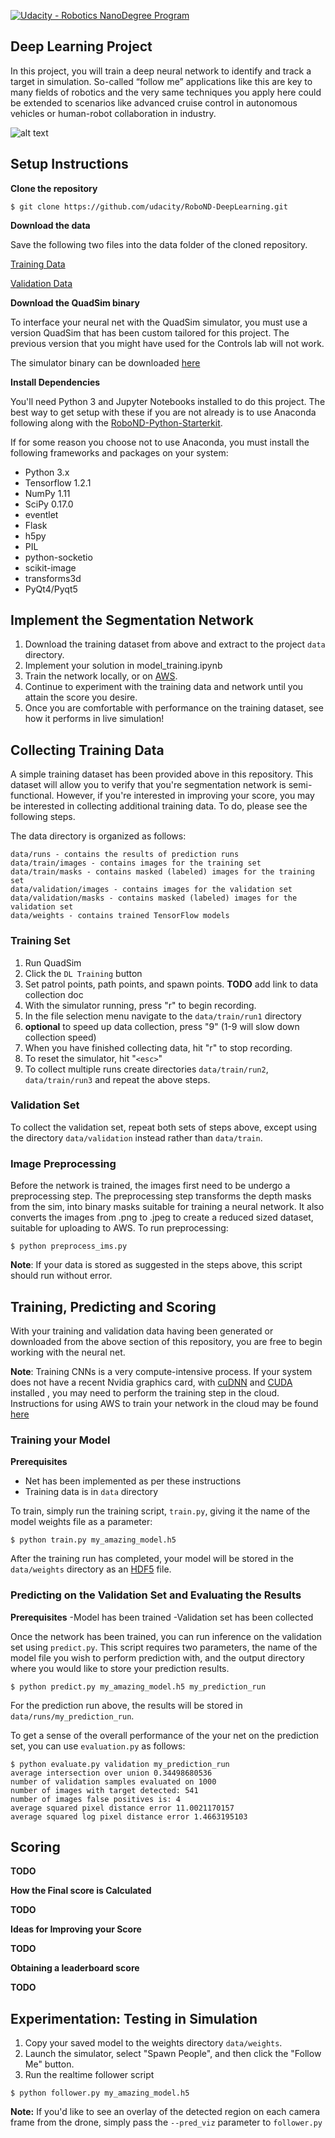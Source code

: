 [![Udacity - Robotics NanoDegree Program](https://s3-us-west-1.amazonaws.com/udacity-robotics/Extra+Images/RoboND_flag.png)](https://www.udacity.com/robotics)

## Deep Learning Project ##

In this project, you will train a deep neural network to identify and track a target in simulation. So-called “follow me” applications like this are key to many fields of robotics and the very same techniques you apply here could be extended to scenarios like advanced cruise control in autonomous vehicles or human-robot collaboration in industry.

[image_0]: ./docs/misc/sim_screenshot.png
![alt text][image_0] 

## Setup Instructions
**Clone the repository**
```
$ git clone https://github.com/udacity/RoboND-DeepLearning.git
```

**Download the data**

Save the following two files into the data folder of the cloned repository. 

[Training Data](https://s3-us-west-1.amazonaws.com/udacity-robotics/Deep+Learning+Data/train.zip) 

[Validation Data](https://s3-us-west-1.amazonaws.com/udacity-robotics/Deep+Learning+Data/validation.zip)

**Download the QuadSim binary**

To interface your neural net with the QuadSim simulator, you must use a version QuadSim that has been custom tailored for this project. The previous version that you might have used for the Controls lab will not work.

The simulator binary can be downloaded [here](https://github.com/udacity/RoboND-DeepLearning/releases/latest)

**Install Dependencies**

You'll need Python 3 and Jupyter Notebooks installed to do this project.  The best way to get setup with these if you are not already is to use Anaconda following along with the [RoboND-Python-Starterkit](https://github.com/udacity/RoboND-Python-StarterKit).

If for some reason you choose not to use Anaconda, you must install the following frameworks and packages on your system:
* Python 3.x
* Tensorflow 1.2.1
* NumPy 1.11
* SciPy 0.17.0
* eventlet 
* Flask
* h5py
* PIL
* python-socketio
* scikit-image
* transforms3d
* PyQt4/Pyqt5

## Implement the Segmentation Network
1. Download the training dataset from above and extract to the project `data` directory.
2. Implement your solution in model_training.ipynb
3. Train the network locally, or on [AWS](docs/aws_setup.md).
4. Continue to experiment with the training data and network until you attain the score you desire.
5. Once you are comfortable with performance on the training dataset, see how it performs in live simulation!

## Collecting Training Data ##
A simple training dataset has been provided above in this repository. This dataset will allow you to verify that you're segmentation network is semi-functional. However, if you're interested in improving your score, you may be interested in collecting additional training data. To do, please see the following steps.

The data directory is organized as  follows:
```
data/runs - contains the results of prediction runs
data/train/images - contains images for the training set
data/train/masks - contains masked (labeled) images for the training set
data/validation/images - contains images for the validation set
data/validation/masks - contains masked (labeled) images for the validation set
data/weights - contains trained TensorFlow models
```

### Training Set ###
1. Run QuadSim
2. Click the `DL Training` button
3. Set patrol points, path points, and spawn points. **TODO** add link to data collection doc
3. With the simulator running, press "r" to begin recording.
4. In the file selection menu navigate to the `data/train/run1` directory
5. **optional** to speed up data collection, press "9" (1-9 will slow down collection speed)
6. When you have finished collecting data, hit "r" to stop recording.
7. To reset the simulator, hit "`<esc>`"
8. To collect multiple runs create directories `data/train/run2`, `data/train/run3` and repeat the above steps.


### Validation Set ###
To collect the validation set, repeat both sets of steps above, except using the directory `data/validation` instead rather than `data/train`.

### Image Preprocessing ###
Before the network is trained, the images first need to be undergo a preprocessing step. The preprocessing step transforms the depth masks from the sim, into binary masks suitable for training a neural network. It also converts the images from .png to .jpeg to create a reduced sized dataset, suitable for uploading to AWS. 
To run preprocessing:
```
$ python preprocess_ims.py
```
**Note**: If your data is stored as suggested in the steps above, this script should run without error.

## Training, Predicting and Scoring ##
With your training and validation data having been generated or downloaded from the above section of this repository, you are free to begin working with the neural net.

**Note**: Training CNNs is a very compute-intensive process. If your system does not have a recent Nvidia graphics card, with [cuDNN](https://developer.nvidia.com/cudnn) and [CUDA](https://developer.nvidia.com/cuda) installed , you may need to perform the training step in the cloud. Instructions for using AWS to train your network in the cloud may be found [here](docs/aws_setup.md)

### Training your Model ###
**Prerequisites**
- Net has been implemented as per these instructions
- Training data is in `data` directory

To train, simply run the training script, `train.py`, giving it the name of the model weights file as a parameter:
```
$ python train.py my_amazing_model.h5
```
After the training run has completed, your model will be stored in the `data/weights` directory as an [HDF5](https://en.wikipedia.org/wiki/Hierarchical_Data_Format) file.

### Predicting on the Validation Set and Evaluating the Results ###
**Prerequisites**
-Model has been trained
-Validation set has been collected

Once the network has been trained, you can run inference on the validation set using `predict.py`. This script requires two parameters, the name of the model file you wish to perform prediction with, and the output directory where you would like to store your prediction results.

```
$ python predict.py my_amazing_model.h5 my_prediction_run
```

For the prediction run above, the results will be stored in `data/runs/my_prediction_run`.

To get a sense of the overall performance of the your net on the prediction set, you can use `evaluation.py` as follows:

```
$ python evaluate.py validation my_prediction_run
average intersection over union 0.34498680536
number of validation samples evaluated on 1000
number of images with target detected: 541
number of images false positives is: 4
average squared pixel distance error 11.0021170157
average squared log pixel distance error 1.4663195103
```

## Scoring ##
**TODO**

**How the Final score is Calculated**

**TODO**

**Ideas for Improving your Score**

**TODO**

**Obtaining a leaderboard score**

**TODO**

## Experimentation: Testing in Simulation
1. Copy your saved model to the weights directory `data/weights`.
2. Launch the simulator, select "Spawn People", and then click the "Follow Me" button.
3. Run the realtime follower script
```
$ python follower.py my_amazing_model.h5
```

**Note:** If you'd like to see an overlay of the detected region on each camera frame from the drone, simply pass the `--pred_viz` parameter to `follower.py`
